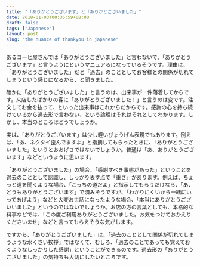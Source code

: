 ```yaml
---
title: "「ありがとうございます」と「ありがとごさいました」"
date: 2018-01-03T00:36:59+08:00
draft: false
tags: ["Japanese"]
layout: post
slug: "the nuance of thankyou in japanese"
---
```


あるコーヒ屋さんでは「ありがとうございました」と言わないで、「ありがとうございます」と言うようにというマニュアるになっているそうです。理由は、「ありがとうございました」だと「過去」のこととしてお客様との関係が切れてしまうという感じになるから、と聞きました。

<!-- more -->

確かに「ありがとうございました」と言うのは、出来事が一件落着してからです。来店したばかりの客に「ありがとうございました！」と言うのは変です。注文してお金を払って、といった出来事はこれからだからです。感謝の心を持ち続けているから過去形で言わない、という論理はそれはそれとしてわかります。しかし、本当のところはどうでしょうか。

実は、「ありがとうございます」は少し軽いびょうげん表現でもあります。例えば、「あ、ネクタイ歪んでますよ」と指摘してもらったときに、「ありがとうございました」というとおおげさではないでしょうか。普通は「あ、ありがとうございます」などというように思います。

「ありがとうございました」の場合、「感謝すべき事態があった」ということを過去のこととして認識し、しっかり表す点で「重さ」があります。例えば、ちょっと道を聞くような場合、「こっちの道だよ」と指示してもらうだけなら、「あ、どうもありがとうございます」で済みそうですが、「わかりにくいから一緒にいってあげよう」などと大変お世話になったような場合、「本当にありがとうございいました」というのではないでしょうか。お店の方の言葉としても、本格的な料亭などでは、「この度ご利用ありがとうございました。お気をつけておかえりくださいませ」などと言ってもらえそうな気がします。

ですから、「ありがとうございました」は、「過去のこととして関係が切れてしまうような水くさい挨拶」ではなくて、むしろ、「過去のことであっても覚えておくようなしっかりした感謝」ということができるのです。過去形の「ありがとうございました」の気持ちも大切にしたいところです。